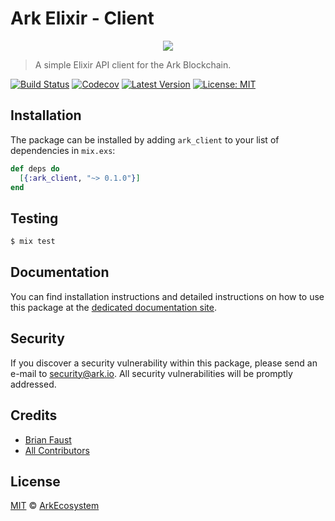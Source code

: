 # Ark Elixir - Client

<p align="center">
    <img src="https://github.com/ArkEcosystem/elixir-client/blob/master/banner.png" />
</p>

> A simple Elixir API client for the Ark Blockchain.

[![Build Status](https://img.shields.io/travis/ArkEcosystem/elixir-client/master.svg)](https://travis-ci.org/ArkEcosystem/elixir-client)
[![Codecov](https://codecov.io/gh/arkecosystem/elixir-client)](https://img.shields.io/codecov/c/github/arkecosystem/elixir-client.svg)
[![Latest Version](https://img.shields.io/github/release/ArkEcosystem/elixir-client.svg)](https://github.com/ArkEcosystem/elixir-client/releases)
[![License: MIT](https://img.shields.io/badge/License-MIT-yellow.svg)](https://opensource.org/licenses/MIT)

## Installation

The package can be installed by adding `ark_client` to your list of dependencies in `mix.exs`:

```elixir
def deps do
  [{:ark_client, "~> 0.1.0"}]
end
```

## Testing

``` bash
$ mix test
```

## Documentation

You can find installation instructions and detailed instructions on how to use this package at the [dedicated documentation site](https://docs.ark.io/v1.0/docs/clients-elixir).

## Security

If you discover a security vulnerability within this package, please send an e-mail to security@ark.io. All security vulnerabilities will be promptly addressed.

## Credits

- [Brian Faust](https://github.com/faustbrian)
- [All Contributors](../../../../contributors)

## License

[MIT](LICENSE) © [ArkEcosystem](https://ark.io)
